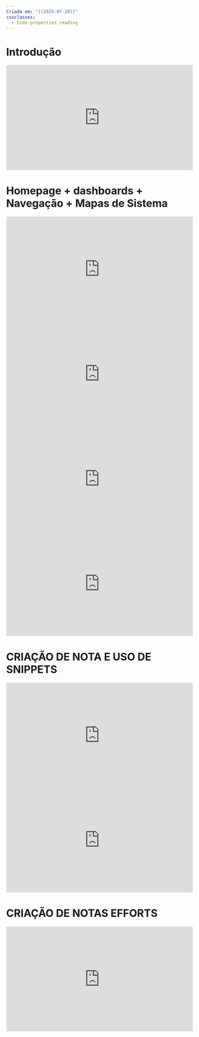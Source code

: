 ```yaml
---
Criada em: "[[2025-07-20]]"
cssclasses:
  - hide-properties_reading
---
```


# Introdução


<div style="position: relative; padding-bottom: 56.25%; height: 0; overflow: hidden; max-width: 100%; background: #000;">
  <iframe 
    src="https://drive.google.com/file/d/1f0rlEvylgNEM6rE0f3V-wxnrjixTXN4V/preview" 
    frameborder="0" 
    allow="accelerometer; autoplay; clipboard-write; encrypted-media; gyroscope; picture-in-picture" 
    allowfullscreen 
    style="position: absolute; top:0; left: 0; width: 100%; height: 100%;">
  </iframe>
</div>


# Homepage + dashboards + Navegação + Mapas de Sistema

 
<div style="position: relative; padding-bottom: 56.25%; height: 0; overflow: hidden; max-width: 100%; background: #000;">
  <iframe 
    src="https://drive.google.com/file/d/198gn4A4HBWleqBqExjHrEpql9mDJRCD1/preview" 
    frameborder="0" 
    allow="accelerometer; autoplay; clipboard-write; encrypted-media; gyroscope; picture-in-picture" 
    allowfullscreen 
    style="position: absolute; top:0; left: 0; width: 100%; height: 100%;">
  </iframe>
</div>



<div style="position: relative; padding-bottom: 56.25%; height: 0; overflow: hidden; max-width: 100%; background: #000;">
  <iframe 
    src="https://drive.google.com/file/d/18Ed-8XkxlNNRdj6haF2mF8pFdR2hzMBK/preview" 
    frameborder="0" 
    allow="accelerometer; autoplay; clipboard-write; encrypted-media; gyroscope; picture-in-picture" 
    allowfullscreen 
    style="position: absolute; top:0; left: 0; width: 100%; height: 100%;">
  </iframe>
</div>


<div style="position: relative; padding-bottom: 56.25%; height: 0; overflow: hidden; max-width: 100%; background: #000;">
  <iframe 
    src="https://drive.google.com/file/d/1x6eslj2FxVRq29OQXkZPp6JGROZl-lAq/preview" 
    frameborder="0" 
    allow="accelerometer; autoplay; clipboard-write; encrypted-media; gyroscope; picture-in-picture" 
    allowfullscreen 
    style="position: absolute; top:0; left: 0; width: 100%; height: 100%;">
  </iframe>
</div>


<div style="position: relative; padding-bottom: 56.25%; height: 0; overflow: hidden; max-width: 100%; background: #000;">
  <iframe 
    src="https://drive.google.com/file/d/1RcDHe4wIGmJmsBmRgX6BVy_nS-evZIE8/preview" 
    frameborder="0" 
    allow="accelerometer; autoplay; clipboard-write; encrypted-media; gyroscope; picture-in-picture" 
    allowfullscreen 
    style="position: absolute; top:0; left: 0; width: 100%; height: 100%;">
  </iframe>
</div>

# CRIAÇÃO DE NOTA E USO DE SNIPPETS


<div style="position: relative; padding-bottom: 56.25%; height: 0; overflow: hidden; max-width: 100%; background: #000;">
  <iframe 
    src="https://drive.google.com/file/d/1mQazCi4B1106kivukECOne8SXytJZTQl/preview" 
    frameborder="0" 
    allow="accelerometer; autoplay; clipboard-write; encrypted-media; gyroscope; picture-in-picture" 
    allowfullscreen 
    style="position: absolute; top:0; left: 0; width: 100%; height: 100%;">
  </iframe>
</div>


<div style="position: relative; padding-bottom: 56.25%; height: 0; overflow: hidden; max-width: 100%; background: #000;">
  <iframe 
    src="https://drive.google.com/file/d/1KRxRNRu_jjwwtKrrCr7PMdVUiLc-2UNG/preview" 
    frameborder="0" 
    allow="accelerometer; autoplay; clipboard-write; encrypted-media; gyroscope; picture-in-picture" 
    allowfullscreen 
    style="position: absolute; top:0; left: 0; width: 100%; height: 100%;">
  </iframe>
</div>


#  CRIAÇÃO DE NOTAS EFFORTS

<div style="position: relative; padding-bottom: 56.25%; height: 0; overflow: hidden; max-width: 100%; background: #000;">
  <iframe 
    src="https://drive.google.com/file/d/1Xn1gw-3ivG_up635yYga17VkB9Qmy5YT/preview" 
    frameborder="0" 
    allow="accelerometer; autoplay; clipboard-write; encrypted-media; gyroscope; picture-in-picture" 
    allowfullscreen 
    style="position: absolute; top:0; left: 0; width: 100%; height: 100%;">
  </iframe>
</div>
